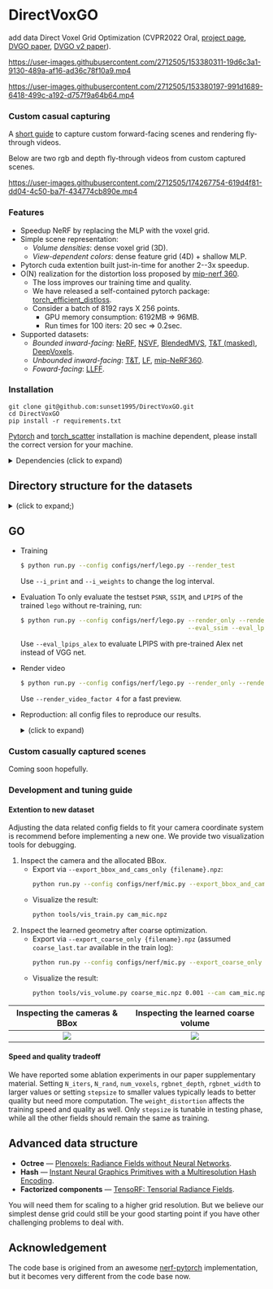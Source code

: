 # DirectVoxGO
add data
Direct Voxel Grid Optimization (CVPR2022 Oral, [project page](https://sunset1995.github.io/dvgo/), [DVGO paper](https://arxiv.org/abs/2111.11215), [DVGO v2 paper](https://arxiv.org/abs/2206.05085)).

https://user-images.githubusercontent.com/2712505/153380311-19d6c3a1-9130-489a-af16-ad36c78f10a9.mp4

https://user-images.githubusercontent.com/2712505/153380197-991d1689-6418-499c-a192-d757f9a64b64.mp4

### Custom casual capturing
A [short guide](https://sunset1995.github.io/dvgo/tutor_forward_facing.html) to capture custom forward-facing scenes and rendering fly-through videos.

Below are two rgb and depth fly-through videos from custom captured scenes.

https://user-images.githubusercontent.com/2712505/174267754-619d4f81-dd04-4c50-ba7f-434774cb890e.mp4

### Features
- Speedup NeRF by replacing the MLP with the voxel grid.
- Simple scene representation:
    - *Volume densities*: dense voxel grid (3D).
    - *View-dependent colors*: dense feature grid (4D) + shallow MLP.
- Pytorch cuda extention built just-in-time for another 2--3x speedup.
- O(N) realization for the distortion loss proposed by [mip-nerf 360](https://jonbarron.info/mipnerf360/).
    - The loss improves our training time and quality.
    - We have released a self-contained pytorch package: [torch_efficient_distloss](https://github.com/sunset1995/torch_efficient_distloss).
    - Consider a batch of 8192 rays X 256 points.
        - GPU memory consumption: 6192MB => 96MB.
        - Run times for 100 iters: 20 sec => 0.2sec.
- Supported datasets:
    - *Bounded inward-facing*: [NeRF](https://drive.google.com/drive/folders/128yBriW1IG_3NJ5Rp7APSTZsJqdJdfc1), [NSVF](https://dl.fbaipublicfiles.com/nsvf/dataset/Synthetic_NSVF.zip), [BlendedMVS](https://dl.fbaipublicfiles.com/nsvf/dataset/BlendedMVS.zip), [T&T (masked)](https://dl.fbaipublicfiles.com/nsvf/dataset/TanksAndTemple.zip), [DeepVoxels](https://drive.google.com/open?id=1ScsRlnzy9Bd_n-xw83SP-0t548v63mPH).
    - *Unbounded inward-facing*: [T&T](https://drive.google.com/file/d/11KRfN91W1AxAW6lOFs4EeYDbeoQZCi87/view?usp=sharing), [LF](https://drive.google.com/file/d/1gsjDjkbTh4GAR9fFqlIDZ__qR9NYTURQ/view?usp=sharing), [mip-NeRF360](https://jonbarron.info/mipnerf360/).
    - *Foward-facing*: [LLFF](https://drive.google.com/drive/folders/14boI-o5hGO9srnWaaogTU5_ji7wkX2S7).


### Installation
```
git clone git@github.com:sunset1995/DirectVoxGO.git
cd DirectVoxGO
pip install -r requirements.txt
```
[Pytorch](https://pytorch.org/) and [torch_scatter](https://github.com/rusty1s/pytorch_scatter) installation is machine dependent, please install the correct version for your machine.

<details>
  <summary> Dependencies (click to expand) </summary>

  - `PyTorch`, `numpy`, `torch_scatter`: main computation.
  - `scipy`, `lpips`: SSIM and LPIPS evaluation.
  - `tqdm`: progress bar.
  - `mmcv`: config system.
  - `opencv-python`: image processing.
  - `imageio`, `imageio-ffmpeg`: images and videos I/O.
  - `Ninja`: to build the newly implemented torch extention just-in-time.
  - `einops`: torch tensor shaping with pretty api.
  - `torch_efficient_distloss`: O(N) realization for the distortion loss.
</details>


## Directory structure for the datasets

<details>
  <summary> (click to expand;) </summary>

    data
    ├── nerf_synthetic     # Link: https://drive.google.com/drive/folders/128yBriW1IG_3NJ5Rp7APSTZsJqdJdfc1
    │   └── [chair|drums|ficus|hotdog|lego|materials|mic|ship]
    │       ├── [train|val|test]
    │       │   └── r_*.png
    │       └── transforms_[train|val|test].json
    │
    ├── Synthetic_NSVF     # Link: https://dl.fbaipublicfiles.com/nsvf/dataset/Synthetic_NSVF.zip
    │   └── [Bike|Lifestyle|Palace|Robot|Spaceship|Steamtrain|Toad|Wineholder]
    │       ├── intrinsics.txt
    │       ├── rgb
    │       │   └── [0_train|1_val|2_test]_*.png
    │       └── pose
    │           └── [0_train|1_val|2_test]_*.txt
    │
    ├── BlendedMVS         # Link: https://dl.fbaipublicfiles.com/nsvf/dataset/BlendedMVS.zip
    │   └── [Character|Fountain|Jade|Statues]
    │       ├── intrinsics.txt
    │       ├── rgb
    │       │   └── [0|1|2]_*.png
    │       └── pose
    │           └── [0|1|2]_*.txt
    │
    ├── TanksAndTemple     # Link: https://dl.fbaipublicfiles.com/nsvf/dataset/TanksAndTemple.zip
    │   └── [Barn|Caterpillar|Family|Ignatius|Truck]
    │       ├── intrinsics.txt
    │       ├── rgb
    │       │   └── [0|1|2]_*.png
    │       └── pose
    │           └── [0|1|2]_*.txt
    │
    ├── deepvoxels         # Link: https://drive.google.com/drive/folders/1ScsRlnzy9Bd_n-xw83SP-0t548v63mPH
    │   └── [train|validation|test]
    │       └── [armchair|cube|greek|vase]
    │           ├── intrinsics.txt
    │           ├── rgb/*.png
    │           └── pose/*.txt
    │
    ├── nerf_llff_data     # Link: https://drive.google.com/drive/folders/128yBriW1IG_3NJ5Rp7APSTZsJqdJdfc1
    │   └── [fern|flower|fortress|horns|leaves|orchids|room|trex]
    │
    ├── tanks_and_temples  # Link: https://drive.google.com/file/d/11KRfN91W1AxAW6lOFs4EeYDbeoQZCi87/view?usp=sharing
    │   └── [tat_intermediate_M60|tat_intermediate_Playground|tat_intermediate_Train|tat_training_Truck]
    │       └── [train|test]
    │           ├── intrinsics/*txt
    │           ├── pose/*txt
    │           └── rgb/*jpg
    │
    ├── lf_data            # Link: https://drive.google.com/file/d/1gsjDjkbTh4GAR9fFqlIDZ__qR9NYTURQ/view?usp=sharing
    │   └── [africa|basket|ship|statue|torch]
    │       └── [train|test]
    │           ├── intrinsics/*txt
    │           ├── pose/*txt
    │           └── rgb/*jpg
    │
    ├── 360_v2             # Link: https://jonbarron.info/mipnerf360/
    │   └── [bicycle|bonsai|counter|garden|kitchen|room|stump]
    │       ├── poses_bounds.npy
    │       └── [images_2|images_4]
    │
    ├── nerf_llff_data     # Link: https://drive.google.com/drive/folders/14boI-o5hGO9srnWaaogTU5_ji7wkX2S7
    │   └── [fern|flower|fortress|horns|leaves|orchids|room|trex]
    │       ├── poses_bounds.npy
    │       └── [images_2|images_4]
    │
    └── co3d               # Link: https://github.com/facebookresearch/co3d
        └── [donut|teddybear|umbrella|...]
            ├── frame_annotations.jgz
            ├── set_lists.json
            └── [129_14950_29917|189_20376_35616|...]
                ├── images
                │   └── frame*.jpg
                └── masks
                    └── frame*.png
</details>



## GO

- Training
    ```bash
    $ python run.py --config configs/nerf/lego.py --render_test
    ```
    Use `--i_print` and `--i_weights` to change the log interval.
- Evaluation
    To only evaluate the testset `PSNR`, `SSIM`, and `LPIPS` of the trained `lego` without re-training, run:
    ```bash
    $ python run.py --config configs/nerf/lego.py --render_only --render_test \
                                                  --eval_ssim --eval_lpips_vgg
    ```
    Use `--eval_lpips_alex` to evaluate LPIPS with pre-trained Alex net instead of VGG net.
- Render video
    ```bash
    $ python run.py --config configs/nerf/lego.py --render_only --render_video
    ```
    Use `--render_video_factor 4` for a fast preview.
- Reproduction: all config files to reproduce our results.
    <details>
        <summary> (click to expand) </summary>

        $ ls configs/*
        configs/blendedmvs:
        Character.py  Fountain.py  Jade.py  Statues.py

        configs/nerf:
        chair.py  drums.py  ficus.py  hotdog.py  lego.py  materials.py  mic.py  ship.py

        configs/nsvf:
        Bike.py  Lifestyle.py  Palace.py  Robot.py  Spaceship.py  Steamtrain.py  Toad.py  Wineholder.py

        configs/tankstemple:
        Barn.py  Caterpillar.py  Family.py  Ignatius.py  Truck.py

        configs/deepvoxels:
        armchair.py  cube.py  greek.py  vase.py

        configs/tankstemple_unbounded:
        M60.py  Playground.py  Train.py  Truck.py

        configs/lf:
        africa.py  basket.py  ship.py  statue.py  torch.py

        configs/nerf_unbounded:
        bicycle.py  bonsai.py  counter.py  garden.py  kitchen.py  room.py  stump.py

        configs/llff:
        fern.py  flower.py  fortress.py  horns.py  leaves.py  orchids.py  room.py  trex.py
    </details>

### Custom casually captured scenes
Coming soon hopefully.

### Development and tuning guide
#### Extention to new dataset
Adjusting the data related config fields to fit your camera coordinate system is recommend before implementing a new one.
We provide two visualization tools for debugging.
1. Inspect the camera and the allocated BBox.
    - Export via `--export_bbox_and_cams_only {filename}.npz`:
      ```bash
      python run.py --config configs/nerf/mic.py --export_bbox_and_cams_only cam_mic.npz
      ```
    - Visualize the result:
      ```bash
      python tools/vis_train.py cam_mic.npz
      ```
2. Inspect the learned geometry after coarse optimization.
    - Export via `--export_coarse_only {filename}.npz` (assumed `coarse_last.tar` available in the train log):
      ```bash
      python run.py --config configs/nerf/mic.py --export_coarse_only coarse_mic.npz
      ```
    - Visualize the result:
      ```bash
      python tools/vis_volume.py coarse_mic.npz 0.001 --cam cam_mic.npz
      ```

| Inspecting the cameras & BBox | Inspecting the learned coarse volume |
|:-:|:-:|
|![](figs/debug_cam_and_bbox.png)|![](figs/debug_coarse_volume.png)|



#### Speed and quality tradeoff
We have reported some ablation experiments in our paper supplementary material.
Setting `N_iters`, `N_rand`, `num_voxels`, `rgbnet_depth`, `rgbnet_width` to larger values or setting `stepsize` to smaller values typically leads to better quality but need more computation.
The `weight_distortion` affects the training speed and quality as well.
Only `stepsize` is tunable in testing phase, while all the other fields should remain the same as training.

## Advanced data structure
- **Octree** — [Plenoxels: Radiance Fields without Neural Networks](https://alexyu.net/plenoxels/).
- **Hash** — [Instant Neural Graphics Primitives with a Multiresolution Hash Encoding](https://nvlabs.github.io/instant-ngp/).
- **Factorized components** — [TensoRF: Tensorial Radiance Fields](https://apchenstu.github.io/TensoRF/).

You will need them for scaling to a higher grid resolution. But we believe our simplest dense grid could still be your good starting point if you have other challenging problems to deal with.

## Acknowledgement
The code base is origined from an awesome [nerf-pytorch](https://github.com/yenchenlin/nerf-pytorch) implementation, but it becomes very different from the code base now.
